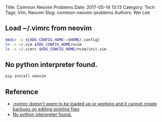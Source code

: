 Title: Common Neovim Problems
Date: 2017-05-14 13:13
Category: Tech
Tags: Vim, Neovim
Slug: common-neovim-problems
Authors: Wei Lee

<!--more-->

## Load ~/.vimrc from neovim

```sh
mkdir -p ${XDG_CONFIG_HOME:=$HOME/.config}
ln -s ~/.vim $XDG_CONFIG_HOME/nvim
ln -s ~/.vimrc $XDG_CONFIG_HOME/nvim/init.vim
```

## No python interpreter found.

```sh
pip install neovim
```

## Reference

* [.nvimrc doesn't seem to be loaded up or working and it cannot create backups on editing existing files](https://github.com/neovim/neovim/issues/3536)
* [No python interpreter found.](https://github.com/neovim/neovim/issues/1755)
